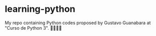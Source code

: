 # learning-python
My repo containing Python codes proposed by Gustavo Guanabara at "Curso de Python 3". 🐍👨🏽‍💻
